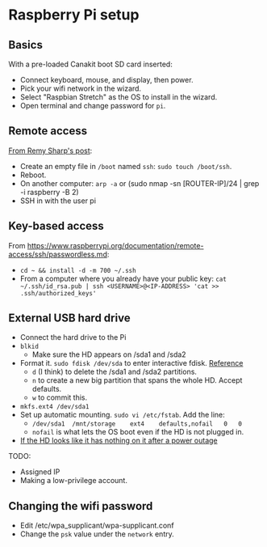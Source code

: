 Raspberry Pi setup
====

Basics
---

With a pre-loaded Canakit boot SD card inserted:

- Connect keyboard, mouse, and display, then power.
- Pick your wifi network in the wizard.
- Select "Raspbian Stretch" as the OS to install in the wizard.
- Open terminal and change password for `pi`.

Remote access
--

[From Remy Sharp's post](https://remysharp.com/2018/02/18/headless-raspberry-pi-setup):

- Create an empty file in `/boot` named `ssh`: `sudo touch /boot/ssh`.
- Reboot.
- On another computer: `arp -a` or (sudo nmap -sn [ROUTER-IP]/24 | grep -i raspberry -B 2)
- SSH in with the user pi

Key-based access
--

From https://www.raspberrypi.org/documentation/remote-access/ssh/passwordless.md:

- `cd ~ && install -d -m 700 ~/.ssh`
- From a computer where you already have your public key: `cat ~/.ssh/id_rsa.pub | ssh <USERNAME>@<IP-ADDRESS> 'cat >> .ssh/authorized_keys'`

External USB hard drive
--

- Connect the hard drive to the Pi
- `blkid`
  - Make sure the HD appears on /sda1 and /sda2
- Format it. `sudo fdisk /dev/sda` to enter interactive fdisk. [Reference](https://www.raspberrypi.org/forums/viewtopic.php?p=210745#p210745)
  - `d` (I think) to delete the /sda1 and /sda2 partitions.
  - `n` to create a new big partition that spans the whole HD. Accept defaults.
  - `w` to commit this.
- `mkfs.ext4 /dev/sda1`
- Set up automatic mounting. `sudo vi /etc/fstab`. Add the line:
  - `/dev/sda1	/mnt/storage	ext4	defaults,nofail	  0	  0`
  - `nofail` is what lets the OS boot even if the HD is not plugged in.
- [If the HD looks like it has nothing on it after a power outage](https://smidgeo.com/notes/deathmtn/deathmtn-XkxbJKNc.html)
  
TODO:

- Assigned IP
- Making a low-privilege account.

Changing the wifi password
--

- Edit /etc/wpa_supplicant/wpa-supplicant.conf
- Change the `psk` value under the `network` entry.

